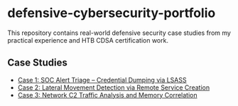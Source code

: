 # defensive-cybersecurity-portfolio
This repository contains real-world defensive security case studies from my practical experience and HTB CDSA certification work.

## Case Studies
- [Case 1: SOC Alert Triage – Credential Dumping via LSASS](Case1-SOC-Triage/Case1-SOC-Triage.md)
- [Case 2: Lateral Movement Detection via Remote Service Creation](Case2-Lateral-Movement/Case2-Lateral-Movement.md)
- [Case 3: Network C2 Traffic Analysis and Memory Correlation](Case3-C2-Network-Analysis/Case3-C2-Network-Analysis.md)
